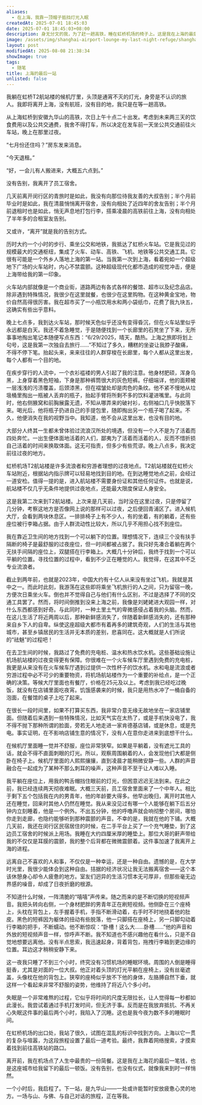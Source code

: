 ```yaml
---
aliases:
  - 在上海，我靠一顶帽子抵挡灯光入眠
createdAt: 2025-07-01 18:45:03
date: 2025-07-01 18:45:03+08:00
description: 身无分文的我，为了赶一趟高铁，睡在虹桥机场的椅子上。这是我在上海的最后一晚，没有告别，也没有体面，只有一顶帽子挡着灯光，一碗泡面暖着肚子。
image: /assets/img/shanghai-airport-lounge-my-last-night-refuge/shanghai.png
layout: post
modifiedAt: 2025-08-08 21:38:34
showImage: true
tags:
  - 随笔
title: 上海的最后一站
unlisted: false
---
```


我躺在虹桥T2航站楼的候机厅里，头顶是通宵不灭的灯光，身旁是不认识的旅人。我即将离开上海，没有航班，没有目的地，我只是在等一趟高铁。

从上海虹桥到安徽九华山的高铁，次日上午十点二十出发。考虑到未来两三天的饮食费用以及公共交通费，我舍不得打车，所以决定在发车前一天坐公共交通前往火车站，晚上在那里过夜。

“七月份还住吗？”房东发来消息。

“今天退租。”

“好，一会儿有人搬进来，大概五六点到。”

没有告别，我离开了员工宿舍。

几天前离开闵行区的青旅时是如此，我没有向那位待我友善的大叔告别；半个月前毕业时是如此，我在清晨悄悄离开宿舍，没有向相处了近四年的舍友告别；半个月前退租时也是如此，悄无声息地打包行李，搭乘凌晨的高铁前往上海，没有向相处了半年多的合租室友告别。

又或许，“离开”就是我的告别方式。

历时大约一个小时的步行、乘坐公交和地铁，我抵达了虹桥火车站。它是我见过的规模最大的交通枢纽，集成了火车、动车、高铁、飞机、地铁等公共交通工具。它很有可能是一个外乡人落地上海的第一站。当我第一次到上海，看着宛如一个超级地下广场的火车站时，内心不禁震颤。这种超级现代化都市造成的视觉冲击，便是上海带给我的第一印象。

火车站内部就像是一个商业街，道路两边有各式各样的餐馆、超市以及纪念品店。除非遇到特殊情况，我很少在这里就餐，也很少在这里购物。在这种黄金宝地，物价自然高得很厉害。我在超市买了一小瓶饮用水和两小袋纸巾，花费了我九块五，这确实有些出乎意料。

晚上七点多，我到达火车站，那时候天色似乎还没有变得昏沉，但在火车站里似乎永远都是白天。我还不着急睡觉，于是随便找到一个长廊里的石凳坐了下来，无所事事地掏出笔记本随便写点东西：“6/29/2025，晴天，酷热。上海之旅即将划上句号，这是我第一次独自去旅行……”不知过了多久，糟糕的坐姿让我脖子酸痛，不得不停下笔。抬起头来，来来往往的人群穿梭在长廊里，每个人都从这里出发，每个人都有一个目的地。

在疾步穿行的人流中，一个衣衫褴褛的男人引起了我的注意。他身材肥硕，浑身乌黑，上身穿着黑色短袖，下身是那种裤筒很大的灰色短裤。仔细端详，他的面颊被一层浅浅的污渍覆盖，后颈漆黑，但在褶皱处却是肉色的条纹。他不紧不慢地从垃圾桶里掏出一瓶被人丢弃的瓶子，抬起手臂将所剩不多的饮料灌进嘴里。与此同时，他右侧腋窝和前胸展露无遗，不知从哪弄来的破衬衫，右侧袖口几乎快脱落下来。喝光后，他将瓶子扔进自己的手提包里，随即掏出另一个瓶子喝了起来。不久，他便消失在我的视野当中。我知道，他不会从这里出发，也没有目的地。

大部分人终其一生都未曾体验过流浪汉所处的境遇，但没有一个人不是为了活着而四处奔忙。一出生便体面地活着的人们，鄙夷为了活着而活着的人，反而不惜折损自己活着的时间来换取体面。这无可指责，但多少有些荒谬。晚上八点多，我决定前往过夜的地方。

虹桥机场T2航站楼是许多流浪者和穷游者理想的过夜地点。T2航站楼就在虹桥火车站附近，根据站内指示牌可以轻易地找到目的地。在到达睡觉地点之前，会经过一道安检。值得一提的是，进入航站楼不需要身份证和其他任何证件。也就是说，航站楼不仅几乎无条件地提供过夜地点，还能最大限度保证人身安全。

这是我第二次来到T2航站楼。上次来是几天前，当时没在这里过夜，只是停留了几分钟，考察这地方是否像网上说的那样可以过夜，之后便回青浦区了。进入候机大厅，会看到两块休息区。一排排椅子上有不少人，有的坐着，有的躺着，还有些座位被行李箱占据。由于人群流动性比较大，所以几乎不用担心找不到座位。

我在靠近卫生间的地方找到一个可以躺下的位置。理想情况下，连续三个没有扶手隔断的椅子是最舒服的过夜座位，但一时间都被占据了。我只好先凑合着躺在两个无扶手间隔的座位上，双腿搭在行李箱上。大概几十分钟后，我终于找到一个可以平躺的位置。寻找位置的过程中，看到不少正在睡觉的人。我觉得，在这其中不乏专业流浪者。

截止到两年前，也就是2023年，中国大约有十亿人从来没有坐过飞机，我就是其中之一。而此时此刻，我游荡在这些即将乘坐飞机旅行的人之间，只为留宿一晚，方便次日乘坐火车。倒也并不觉得自己与他们有什么区别，不过是选择了不同的交通工具罢了。然而，将时间倒推到没来上海之前，我像是刘姥姥进大观园一样，对什么东西都感到好奇。与此同时，一种土里土气的卑微感侵占着我的头脑。然而，在这儿生活了将近两周以后，那种新鲜感消失了，伴随着新鲜感消失的，还有那种来自乡下人的自卑。纵使这座超级大都市有着再多的建筑奇观，人们的生活与其他城市，甚至乡镇居民的生活并无本质的差别，悲喜同在。这大概就是人们所说的“祛魅”的过程吧！

在去卫生间的时候，我路过了免费的充电桩、温水和热水饮水机。这些基础设施让机场航站楼的过夜变得更有保障。你很难在一个火车候车厅里遇到免费的充电桩，我更是从来没有在火车候车厅遇到过提供一次性杯子的饮水机。水和电是流浪或者穷游过程中必不可少的重要物资，将机场航站楼作为一个重要的补给点，是一个正确的决策。等候大厅里面也有餐厅，价格在25元及以上。考虑到我已经吃过晚饭，就没有在店铺里面吃夜宵。饥饿感袭来的时候，我只是用热水冲了一桶自备的泡面，在餐馆的桌子上吃了起来。

在很长一段时间里，如果不打算买东西，我非常介意无缘无故地坐在一家店铺里面。但随着后来遇到一些特殊情况，比如天气实在太热了，或是手机快没电了，我不得不抛下那种所谓的脸面，旁若无人地走进一家肯德基店铺，或是休息，或是充电。事实证明，在不影响店铺生意的情况下，没有人在意你走进来到底想干什么。

在候机厅里面睡一觉并不舒服，座位非常狭窄。如果是平躺着，没有遮光工具的话，就会不得不直面刺眼的灯光。所以，观察周围躺着的人，会发现他们大都是侧卧在椅子上。候机厅里面的人熙熙攘攘，直到凌晨才能稍微安静一些。人群的声音融合在一起成为了某种不那么刺耳的噪声，这种声音不至于让人难以入睡。

我平躺在座位上，用我的鸭舌帽挡住眼前的灯光，但困意迟迟无法到来。在此之前，我已经连续两天彻夜难眠。大概三天前，员工宿舍里面来了一个中年人。相比于剩下五个包括我在内的男青年，他的年龄要大得多。他早出晚归，离开时其他人还在睡觉，回来时其他人仍然在睡觉。我从来没见过有哪一个人能够在躺下后五分钟内立刻睡着，他是一个例外。不出五分钟，他的呼噜声就会响彻整个房间，哪怕你走到走廊，也隐约能够听到那种震颤的声音。不幸的是，我就在他的下铺。大概几天前，我还在闵行区民宿居住的时候，在二手平台上买了一个充气睡垫，到了这边员工宿舍的时候派上用场。我睡在大约四厘米厚的睡垫上。那位大哥的鼾声带给我的不仅仅是耳膜的震颤，我的整个后背都在微微震颤着。这件事加速了我离开上海的进程。

远离自己不喜欢的人和事，不仅仅是一种幸运，还是一种自由。遗憾的是，在大学时光里，我很少能体会到这种自由。拮据的经济状况让我无法搬离宿舍——这个本该休憩身心却令人疲惫的地方。室友们迥异的生活习惯本无可厚非，但那些毫无边界感的噪音，却成了日夜折磨的根源。

不知道什么时候，一阵清脆的“嘻嘻”声传来。随之而来的是不断切换的短视频声音。我把头转向右侧，一个身材肥胖的男青年正在刷短视频。他侧卧在三个座椅上，头枕在背包上，左手握着手机，手指不断滑动着，右手时不时地挠着他的肚皮。黑色的短裤因为躯体的扭动有些脱落，他一只脚搭在座椅上，另一只脚勾动着行李箱的把手，不断蠕动。他不断惊叹：“卧槽！这么大……卧槽……”他的声音和外放的短视频声音一样，惊呼声不断。我不知道也不感兴趣他在看什么，只是不自觉地想要远离他。没有半点思索，我迅速起身，背着背包，拖拽行李箱到更边缘的位置。耳边这才稍稍安静下来。

这一夜我只睡了不到三个小时，终究没有习惯机场的睡眠环境。周围的人倒是睡得挺香，尤其是对面的一位大叔。他正对着头顶的灯光平躺在座椅上，没有丝毫遮盖，头像枕在他的背包上。狭窄的座椅似乎放不下他的身体，左胳膊自然下垂，就这样一个看起来非常不舒服的姿势，他维持了将近八个多小时。

失眠是一个非常难熬的过程，它似乎将时间的尺度无限拉长，让人觉得每一秒都如此漫长。我尝试着通过手机打发时间，但无济于事。反而是在我放弃抵抗、不再关心失眠这件事的最后两个小时，我陷入了沉睡。这也是我今夜为数不多的睡眠时间。

在虹桥机场的出口处，我站了很久，试图在混乱的标识中找到方向。上海以它一贯的复杂与喧嚣，为这段旅程设置了最后一道考验。最终，我靠着网络搜索，才摸索着找到前往高铁站的路口。

离开前，我在机场点了人生中最贵的一份简餐。这是我在上海花的最后一笔钱，也是这座城市给我留下的最后一顿饭。没有告别，也没有仪式，就像我来到时一样悄然。

一个小时后，我启程了。下一站，是九华山——一处或许能暂时安放疲惫心灵的地方。一场与山、与佛、与自己对话的旅程，正在等我。

